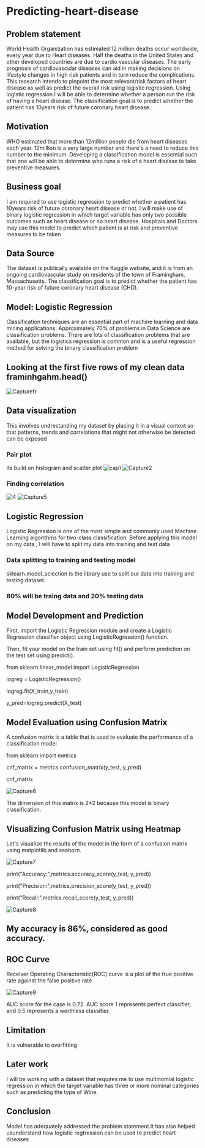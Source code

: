 # Predicting-heart-disease
## Problem statement
World Health Organization has estimated 12 million deaths occur worldwide, every year due to Heart diseases. Half the deaths in the United States and other developed countries are due to cardio vascular diseases. The early prognosis of cardiovascular diseases can aid in making decisions on lifestyle changes in high risk patients and in turn reduce the complications. This research intends to pinpoint the most relevant/risk factors of heart disease as well as predict the overall risk using logistic regression. Using logistic regression I will be able to determine whether a person run the risk of having a heart disease. The classification goal is to predict whether the patient has 10years risk of future coronary heart disease.
## Motivation
WHO estimated that more than 12million people die from heart diseases each year. 12million is a very large number and there's a need to reduce this number to the minimum. Developing a classification model is essential such that one will be able to determine who runs a risk of a heart disease to take preventive measures. 
## Business goal
I am required to use logistic regression to predict whether a patient has 10years risk of future coronary heart disease or not. I will make use of binary logistic regression in which target variable has only two possible outcomes such as heart disease or no heart disease. Hospitals and Doctors may use this model to predict which patient is at risk and preventive measures to be taken
## Data Source
The dataset is publically available on the Kaggle website, and it is from an ongoing cardiovascular study on residents of the town of Framingham, Massachusetts. The classification goal is to predict whether the patient has 10-year risk of future coronary heart disease (CHD).
## Model: Logistic Regression
Classification techniques are an essential part of machine learning and data mining applications. Approximately 70% of problems in Data Science are classification problems. There are lots of classification problems that are available, but the logistics regression is common and is a useful regression method for solving the binary classification problem

## Looking at the first five rows of my clean data framinhgahm.head()

![Capturefr](https://user-images.githubusercontent.com/63025220/95895835-4c66fb80-0d59-11eb-829b-d89ef838cba9.PNG)

## Data visualization
This involves undrestanding my dataset by placing it in a visual context so that patterns, trends and  correlations that might not otherwise be detected can be exposed

### Pair plot
Its build on histogram and scatter plot
![cap1](https://user-images.githubusercontent.com/63025220/95897584-c9937000-0d5b-11eb-996b-e62304d84962.PNG)
![Capture2](https://user-images.githubusercontent.com/63025220/95897639-ddd76d00-0d5b-11eb-9b49-7326da3cb93a.PNG)

### Finding correlation

![4](https://user-images.githubusercontent.com/63025220/95898329-dfedfb80-0d5c-11eb-8e3a-185e13bc874e.PNG)
  ![Capture5](https://user-images.githubusercontent.com/63025220/95898368-ef6d4480-0d5c-11eb-9742-00ae5996cc92.PNG)

## Logistic Regression
Logistic Regression is one of the most simple and commonly used Machine Learning algorithms for two-class classification.
Before applying this model on my data , I will have to split my data into training and test data

### Data splitting to training and testing model
sklearn.model_selection is the library use to split our data into training and testing dataset.

### 80% will be traing data and 20% testing data

## Model Development and Prediction
First, import the Logistic Regression module and create a Logistic Regression classifier object using LogisticRegression() function.

Then, fit your model on the train set using fit() and perform prediction on the test set using predict().

from sklearn.linear_model import LogisticRegression

logreg = LogisticRegression()

logreg.fit(X_train,y_train)

y_pred=logreg.predict(X_test)

## Model Evaluation using Confusion Matrix
A confusion matrix is a table that is used to evaluate the performance of a classification model

from sklearn import metrics

cnf_matrix = metrics.confusion_matrix(y_test, y_pred)

cnf_matrix

![Capture6](https://user-images.githubusercontent.com/63025220/95900242-9a7efd80-0d5f-11eb-92d6-7d5f5c0617df.PNG)

The dimension of this matrix is 2*2 because this model is binary classification.

## Visualizing Confusion Matrix using Heatmap

Let's visualize the results of the model in the form of a confusion matrix using matplotlib and seaborn.

![Capture7](https://user-images.githubusercontent.com/63025220/95901001-afa85c00-0d60-11eb-8181-c3e69365270d.PNG)

print("Accuracy:",metrics.accuracy_score(y_test, y_pred))

print("Precision:",metrics.precision_score(y_test, y_pred))

print("Recall:",metrics.recall_score(y_test, y_pred))

![Capture8](https://user-images.githubusercontent.com/63025220/95901217-00b85000-0d61-11eb-8f51-9897fa54ca83.PNG)

## My accuracy is 86%, considered as good accuracy.

## ROC Curve
Receiver Operating Characteristic(ROC) curve is a plot of the true positive rate against the false positive rate

![Capture9](https://user-images.githubusercontent.com/63025220/95901724-c1d6ca00-0d61-11eb-8bc1-0d181d693715.PNG)

AUC score for the case is 0.72. AUC score 1 represents perfect classifier, and 0.5 represents a worthless classifier.

## Limitation

It is vulnerable to overfitting

## Later work
I will be working with a dataset that requires me to use multinomial logistic regression in which the target variable has three or more nominal categories such as predicting the type of Wine.
## Conclusion
Model has adequately addressed the problem statement.It has also helped usunderstand how logistic regtression can be used to predict heart diseases

